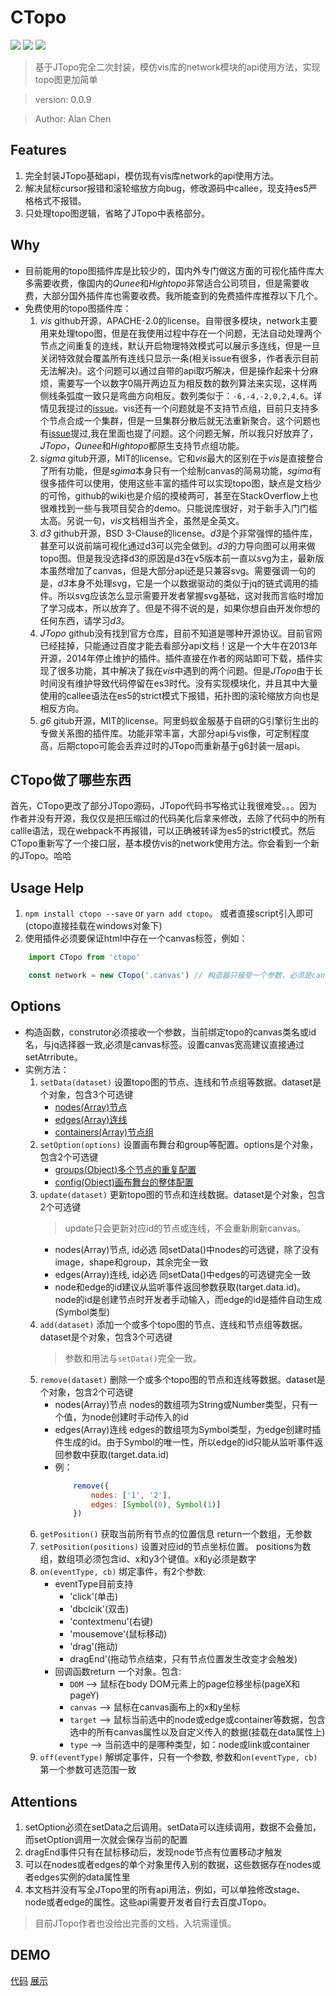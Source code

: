 # CTopo

![](https://img.shields.io/npm/v/ctopo.svg)
![](https://img.shields.io/npm/dt/ctopo.svg)
![](https://img.shields.io/github/license/alanchenchen/CTopo.svg)

> 基于JTopo完全二次封装，模仿vis库的network模块的api使用方法，实现topo图更加简单

> version:  0.0.9

> Author:  Alan Chen

## Features
1. 完全封装JTopo基础api，模仿现有vis库network的api使用方法。
2. 解决鼠标cursor报错和滚轮缩放方向bug，修改源码中callee，现支持es5严格格式不报错。
3. 只处理topo图逻辑，省略了JTopo中表格部分。

## Why
* 目前能用的topo图插件库是比较少的，国内外专门做这方面的可视化插件库大多需要收费，像国内的*Qunee*和*Hightopo*非常适合公司项目，但是需要收费，大部分国外插件库也需要收费。我所能查到的免费插件库推荐以下几个。
* 免费使用的topo图插件库：
    1. *vis* github开源，APACHE-2.0的license。自带很多模块，network主要用来处理topo图，但是在我使用过程中存在一个问题，无法自动处理两个节点之间重复的连线，默认开启物理特效模式可以展示多连线，但是一旦关闭特效就会覆盖所有连线只显示一条(相关issue有很多，作者表示目前无法解决)。这个问题可以通过自带的api取巧解决，但是操作起来十分麻烦，需要写一个以数字0隔开两边互为相反数的数列算法来实现，这样两侧线条弧度一致只是弯曲方向相反。数列类似于：`-6,-4,-2,0,2,4,6`。详情见我提过的[issue](https://github.com/almende/vis/issues/3905)。vis还有一个问题就是不支持节点组，目前只支持多个节点合成一个集群，但是一旦集群分散后就无法重新聚合。这个问题也有[issue](https://github.com/almende/vis/issues/3293)提过,我在里面也提了问题。这个问题无解，所以我只好放弃了，*JTopo*，*Qunee*和*Hightopo*都原生支持节点组功能。
    2. *sigma* gitub开源，MIT的license。它和*vis*最大的区别在于*vis*是直接整合了所有功能，但是*sgima*本身只有一个绘制canvas的简易功能，*sgima*有很多插件可以使用，使用这些丰富的插件可以实现topo图，缺点是文档少的可怜，github的wiki也是介绍的摸棱两可，甚至在StackOverflow上也很难找到一些与我项目契合的demo。只能说库很好，对于新手入门门槛太高。另说一句，*vis*文档相当齐全，虽然是全英文。
    3. *d3* github开源，BSD 3-Clause的license。*d3*是个非常强悍的插件库，甚至可以说前端可视化通过d3可以完全做到。*d3*的力导向图可以用来做topo图。但是我没选择d3的原因是d3在v5版本前一直以svg为主，最新版本虽然增加了canvas，但是大部分api还是只兼容svg。需要强调一句的是，*d3*本身不处理svg，它是一个以数据驱动的类似于jq的链式调用的插件。所以svg应该怎么显示需要开发者掌握svg基础，这对我而言临时增加了学习成本，所以放弃了。但是不得不说的是，如果你想自由开发你想的任何东西，请学习*d3*。 
    4. *JTopo* github没有找到官方仓库，目前不知道是哪种开源协议。目前官网已经挂掉，只能通过百度才能去看部分api文档！这是一个大牛在2013年开源，2014年停止维护的插件。插件直接在作者的网站即可下载，插件实现了很多功能，其中解决了我在*vis*中遇到的两个问题。但是*JTopo*由于长时间没有维护导致代码停留在es3时代。没有实现模块化，并且其中大量使用的callee语法在es5的strict模式下报错，拓扑图的滚轮缩放方向也是相反方向。
    5. *g6* gitub开源，MIT的license。阿里蚂蚁金服基于自研的G引擎衍生出的专做关系图的插件库。功能非常丰富，大部分api与vis像，可定制程度高，后期ctopo可能会丢弃过时的JTopo而重新基于g6封装一层api。
## CTopo做了哪些东西
首先，CTopo更改了部分JTopo源码，JTopo代码书写格式让我很难受。。。因为作者并没有开源，我仅仅是把压缩过的代码美化后拿来修改，去除了代码中的所有callle语法，现在webpack不再报错，可以正确被转译为es5的strict模式。然后CTopo重新写了一个接口层，基本模仿vis的network使用方法。你会看到一个新的JTopo。哈哈

## Usage Help
1. `npm install ctopo --save` or `yarn add ctopo`。 或者直接script引入即可(ctopo直接挂载在windows对象下)
2. 使用插件必须要保证html中存在一个canvas标签，例如：
``` javascript
    import CTopo from 'ctopo'

    const network = new CTopo('.canvas') // 构造器只接受一个参数，必须是canvas标签的class名、id名或tag名
```
## Options
* 构造函数，construtor必须接收一个参数，当前绑定topo的canvas类名或id名，与jq选择器一致,必须是canvas标签。设置canvas宽高建议直接通过setAtrribute。
* 实例方法：
    1. `setData(dataset)` 设置topo图的节点、连线和节点组等数据。dataset是个对象，包含3个可选键  
        * [nodes(Array)节点](./docs/node.md)  
        * [edges(Array)连线](./docs/edge.md)
        * [containers(Array)节点组](./docs/container.md) 
    2. `setOption(options)` 设置画布舞台和group等配置。options是个对象，包含2个可选键  
        * [groups(Object)多个节点的重复配置](./docs/groups.md)  
        * [config(Object)画布舞台的整体配置](./docs/config.md) 
    3.  `update(dataset)` 更新topo图的节点和连线数据。dataset是个对象，包含2个可选键  
        > update只会更新对应id的节点或连线，不会重新刷新canvas。
        * nodes(Array)节点, id必选  同setData()中nodes的可选键，除了没有image，shape和group，其余完全一致  
        * edges(Array)连线, id必选  同setData()中edges的可选键完全一致
        * node和edge的id建议从监听事件返回参数获取(target.data.id)。node的id是创建节点时开发者手动输入，而edge的id是插件自动生成(Symbol类型)
    4.  `add(dataset)` 添加一个或多个topo图的节点、连线和节点组等数据。dataset是个对象，包含3个可选键  
        > 参数和用法与`setData()`完全一致。
    5.  `remove(dataset)` 删除一个或多个topo图的节点和连线等数据。dataset是个对象，包含2个可选键  
        * nodes(Array)节点  nodes的数组项为String或Number类型，只有一个值，为node创建时手动传入的id
        * edges(Array)连线  edges的数组项为Symbol类型，为edge创建时插件生成的id。由于Symbol的唯一性，所以edge的id只能从监听事件返回参数中获取(target.data.id)
        * 例：
            ```js
                remove({
                    nodes: ['1', '2'],
                    edges: [Symbol(0), Symbol(1)]
                })
            ```
    6. `getPosition()` 获取当前所有节点的位置信息 return一个数组，无参数
    7. `setPosition(positions)` 设置对应id的节点坐标位置。 positions为数组，数组项必须包含id、x和y3个键值。x和y必须是数字
    8. `on(eventType, cb)` 绑定事件，有2个参数:
        * eventType目前支持
            * 'click'(单击)
            * 'dbclcik'(双击)
            * 'contextmenu'(右键)
            * 'mousemove'(鼠标移动)
            * 'drag'(拖动)
            * dragEnd'(拖动节点结束，只有节点位置发生改变才会触发)
        * 回调函数return 一个对象。包含:
            * `DOM` --> 鼠标在body DOM元素上的page位移坐标(pageX和pageY)
            * `canvas` --> 鼠标在canvas画布上的x和y坐标
            * `target` --> 鼠标当前选中的node或edge或container等数据，包含选中的所有canvas属性以及自定义传入的数据(挂载在data属性上)
            * `type` -->  当前选中的是哪种类型，如：node或link或container
    9. `off(eventType)` 解绑定事件，只有一个参数, 参数和`on(eventType, cb)`第一个参数可选范围一致
   
## Attentions
1. setOption必须在setData之后调用。setData可以连续调用，数据不会叠加，而setOption调用一次就会保存当前的配置
2. dragEnd事件只有在鼠标移动后，发现node节点有位置移动才触发
3. 可以在nodes或者edges的单个对象里传入别的数据，这些数据存在nodes或者edges实例的data属性里
4. 本文档并没有写全JTopo里的所有api用法，例如，可以单独修改stage、node或者edge的属性。这些api需要开发者自行去百度JTopo。
> 目前JTopo作者也没给出完善的文档，入坑需谨慎。

## DEMO
[代码](https://runjs.cn/code/s1ycvhqr)
[展示](https://sandbox.runjs.cn/show/s1ycvhqr)


